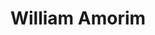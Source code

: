 ---
title: "William Amorim"
cargo: "Sócio e Professor"
foto: "/img/equipe/william.jpeg"
facebook: "https://www.facebook.com/wmoarim"
linkedin: "https://www.linkedin.com/in/william-amorim-776162108/"
twitter: "https://twitter.com/Williamorim89"
github: "https://github.com/williamorim"
blog: "https://www.rpollution.com/"
pen: "https://www.wattpad.com/user/WilliamAmorim5"
bio: 'Doutor em Estatística pelo IME-USP com projeto depesquisa na área de poluição do ar. Trabalhando diaramente com análise de dados e programação em R. Escritor nas horas vagas.'
---